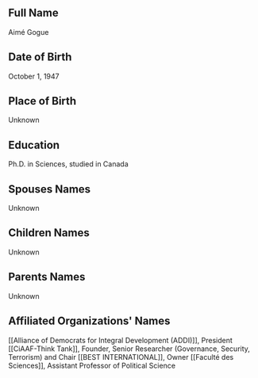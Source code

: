 ## Full Name
Aimé Gogue

## Date of Birth
October 1, 1947

## Place of Birth
Unknown

## Education
Ph.D. in Sciences, studied in Canada

## Spouses Names
Unknown

## Children Names
Unknown

## Parents Names
Unknown

## Affiliated Organizations' Names
[[Alliance of Democrats for Integral Development (ADDI)]], President
[[CiAAF-Think Tank]], Founder, Senior Researcher (Governance, Security, Terrorism) and Chair
[[BEST INTERNATIONAL]], Owner
[[Faculté des Sciences]], Assistant Professor of Political Science
